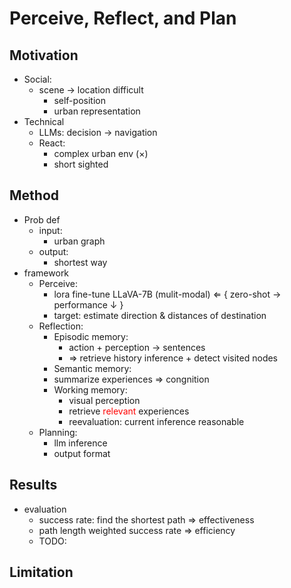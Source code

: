 # Perceive, Reflect, and Plan

## Motivation

- Social:
  - scene $\rightarrow$ location difficult
    - self-position
    - urban representation
- Technical
  - LLMs: decision $\rightarrow$ navigation
  - React: 
    - complex urban env (×)
    - short sighted

## Method
- Prob def
  - input:
    - urban graph
  - output:
    - shortest way
- framework
  - Perceive:
    - lora fine-tune LLaVA-7B (mulit-modal) $\Leftarrow$ { zero-shot $\rightarrow$ performance $\downarrow$ }
    - target: estimate direction & distances of destination
  - Reflection:
    - Episodic memory: 
      - action + perception $\rightarrow$ sentences
      - $\Rightarrow$ retrieve history inference + detect visited nodes
    - Semantic memory:
    -  summarize experiences $\Rightarrow$  congnition
    - Working memory:
      - visual perception
      - retrieve <font color=red>relevant</font> experiences
      - reevaluation: current inference reasonable
  - Planning:
    - llm inference
    - output format

## Results
 - evaluation
   - success rate: find the shortest path $\Rightarrow$ effectiveness
   - path length weighted success rate $\Rightarrow$ efficiency
   -  TODO:
## Limitation
